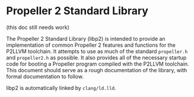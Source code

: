 # Propeller 2 Standard Library
(this doc still needs work)

The Propeller 2 Standard Library (libp2) is intended to provide an implementation of common Propeller 2 features and functions for the P2LLVM toolchain. It attempts to use as much of the standard `propeller.h` and `propeller2.h` as possible. It also provides all of the necessary startup code for booting a Propeller program compiled with the P2LLVM toolchain. This document should serve as a rough documentation of the library, with formal documentation to follow. 

libp2 is automatically linked by `clang/ld.lld`. 
